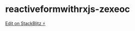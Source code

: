 # reactiveformwithrxjs-zexeoc

[Edit on StackBlitz ⚡️](https://stackblitz.com/edit/reactiveformwithrxjs-zexeoc)